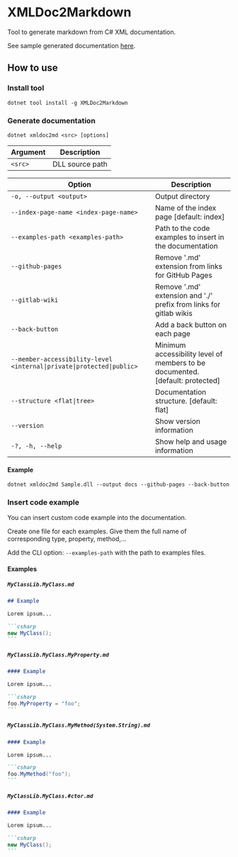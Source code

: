 # XMLDoc2Markdown

Tool to generate markdown from C# XML documentation.

See sample generated documentation [here](sample).

## How to use

### Install tool

```shell
dotnet tool install -g XMLDoc2Markdown
```

### Generate documentation

```shell
dotnet xmldoc2md <src> [options]
```

| Argument | Description |
|---|---|
| `<src>` | DLL source path |

| Option | Description |
|---|---|
| `-o, --output <output>` | Output directory |
| `--index-page-name <index-page-name>` | Name of the index page [default: index] |
| `--examples-path <examples-path>` | Path to the code examples to insert in the documentation |
| `--github-pages` | Remove '.md' extension from links for GitHub Pages |
| `--gitlab-wiki` | Remove '.md' extension and './' prefix from links for gitlab wikis |
| `--back-button` | Add a back button on each page |
| `--member-accessibility-level <internal\|private\|protected\|public>` | Minimum accessibility level of members to be documented. [default: protected] |
| `--structure <flat\|tree>` | Documentation structure. [default: flat] |
| `--version` | Show version information |
| `-?, -h, --help` | Show help and usage information |

#### Example

```shell
dotnet xmldoc2md Sample.dll --output docs --github-pages --back-button
```

### Insert code example

You can insert custom code example into the documentation.

Create one file for each examples. Give them the full name of corresponding type, property, method,...

Add the CLI option: `--examples-path` with the path to examples files.

#### Examples

##### `MyClassLib.MyClass.md`

~~~markdown
## Example

Lorem ipsum...

```csharp
new MyClass();
```
~~~

##### `MyClassLib.MyClass.MyProperty.md`

~~~markdown
#### Example

Lorem ipsum...

```csharp
foo.MyProperty = "foo";
```
~~~

##### `MyClassLib.MyClass.MyMethod(System.String).md`

~~~markdown
#### Example

Lorem ipsum...

```csharp
foo.MyMethod("foo");
```
~~~

##### `MyClassLib.MyClass.#ctor.md`

~~~markdown
#### Example

Lorem ipsum...

```csharp
new MyClass();
```
~~~
